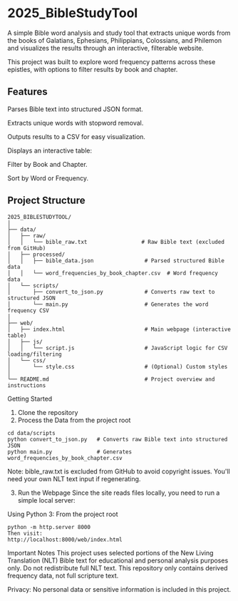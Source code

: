 # 2025_BibleStudyTool
A simple Bible word analysis and study tool that extracts unique words from the books of Galatians, Ephesians, Philippians, Colossians, and Philemon and visualizes the results through an interactive, filterable website.

This project was built to explore word frequency patterns across these epistles, with options to filter results by book and chapter.

## Features
Parses Bible text into structured JSON format.

Extracts unique words with stopword removal.

Outputs results to a CSV for easy visualization.

Displays an interactive table:

Filter by Book and Chapter.

Sort by Word or Frequency.

## Project Structure
```
2025_BIBLESTUDYTOOL/
│
├── data/
│   ├── raw/
│   │   └── bible_raw.txt                 # Raw Bible text (excluded from GitHub)
│   ├── processed/
│   │   ├── bible_data.json                # Parsed structured Bible data
│   │   └── word_frequencies_by_book_chapter.csv  # Word frequency data
│   └── scripts/
│       ├── convert_to_json.py             # Converts raw text to structured JSON
│       └── main.py                        # Generates the word frequency CSV
│
├── web/
│   ├── index.html                         # Main webpage (interactive table)
│   ├── js/
│   │   └── script.js                      # JavaScript logic for CSV loading/filtering
│   └── css/
│       └── style.css                      # (Optional) Custom styles
│
└── README.md                              # Project overview and instructions
```
Getting Started
1. Clone the repository
2. Process the Data from the project root
```
cd data/scripts
python convert_to_json.py   # Converts raw Bible text into structured JSON
python main.py              # Generates word_frequencies_by_book_chapter.csv
```
Note: bible_raw.txt is excluded from GitHub to avoid copyright issues. You'll need your own NLT text input if regenerating.

3. Run the Webpage
Since the site reads files locally, you need to run a simple local server:

Using Python 3:
From the project root
```
python -m http.server 8000
Then visit:
http://localhost:8000/web/index.html
```
Important Notes
This project uses selected portions of the New Living Translation (NLT) Bible text for educational and personal analysis purposes only.
Do not redistribute full NLT text.
This repository only contains derived frequency data, not full scripture text.

Privacy:
No personal data or sensitive information is included in this project.

